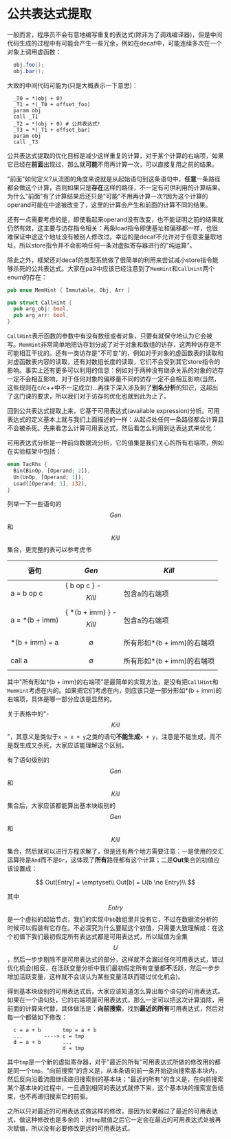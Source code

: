 # 公共表达式提取

一般而言，程序员不会有意地编写重复的表达式(除非为了调戏编译器)，但是中间代码生成的过程中有可能会产生一些冗余，例如在decaf中，可能连续多次在一个对象上调用虚函数：

```java
  obj.foo();
  obj.bar();
```

大致的中间代码可能为(只是大概表示一下意思)：

```
  _T0 = *(obj + 0)
  _T1 = *(_T0 + offset_foo)
  param obj
  call _T1
  _T2 = *(obj + 0) # 公共表达式!
  _T3 = *(_T1 + offset_bar)
  param obj
  call _T3
```

公共表达式提取的优化目标是减少这样重复的计算，对于某个计算的右端项，如果它已经在**前面**出现过，那么就**可能**不用再计算一次，可以直接复用之前的结果。

"前面"如何定义?从流图的角度来说就是从起始语句到这条语句中，**任意**一条路径都会做这个计算，否则如果只是**存在**这样的路径，不一定有可供利用的计算结果。为什么"前面"有了计算结果后还只是"可能"不用再计算一次?因为这个计算的operand可能在中途被改变了，这里的计算会产生和前面的计算不同的结果。

还有一点需要考虑的是，即使看起来operand没有改变，也不能证明之前的结果就仍然有效，这主要与访存指令相关：两条load指令即使基址和偏移都一样，也很难保证中途这个地址没有被别人修改过。幸运的是decaf不允许对于任意变量取地址，所以store指令并不会影响任何一条对虚拟寄存器进行的"纯运算"。

除此之外，框架还对decaf的类型系统做了很简单的利用来尝试减小store指令能够杀死的公共表达式。大家在pa3中应该已经注意到了`MemHint`和`CallHint`两个enum的存在：

```rust
pub enum MemHint { Immutable, Obj, Arr }

pub struct CallHint {
  pub arg_obj: bool,
  pub arg_arr: bool,
}
```

`CallHint`表示函数的参数中有没有数组或者对象，只要有就保守地认为它会被写。`MemHint`非常简单地把访存划分成了对于对象和数组的访存，这两种访存是不可能相互干扰的。还有一类访存是"不可变"的，例如对于对象的虚函数表的读取和对虚函数表内容的读取，还有对数组长度的读取，它们不会受到其它store指令的影响。事实上还有更多可以利用的信息：例如对于两种没有继承关系的对象的访存一定不会相互影响，对于任何对象的偏移量不同的访存一定不会相互影响(当然，这些规则在c/c++中不一定成立)...再往下深入涉及到了**别名分析**的知识，这超出了这门课的要求，所以我们对于访存的优化也就到此为止了。

回到公共表达式提取上来，它基于可用表达式(available expression)分析。可用表达式的定义基本上就与我们上面描述的一样：从起点处任何一条路径都会计算且不会被杀死。先来看怎么计算可用表达式，然后看怎么利用到达表达式来优化：

可用表达式分析是一种前向数据流分析，它的值集是我们关心的所有右端项，例如在实验框架中包括：

```rust
enum TacRhs {
  Bin(BinOp, [Operand; 2]),
  Un(UnOp, [Operand; 1]),
  Load([Operand; 1], i32),
}
```

列举一下一些语句的$$Gen$$和$$Kill$$集合，更完整的表可以参考虎书

| 语句 | $$Gen$$ | $$Kill$$ |
|-----|---------|---------|
| a = b op c | { b op c } - $$Kill$$ | 包含a的右端项 |
| a = *(b + imm) | { *(b + imm) } - $$Kill$$ | 包含a的右端项 |
| *(b + imm) = a | $$\emptyset$$ | 所有形如\*(b + imm)的右端项 |
| call a | $$\emptyset$$ | 所有形如\*(b + imm)的右端项 |

其中"所有形如\*(b + imm)的右端项"是最简单的实现方法，是没有把`CallHint`和`MemHint`考虑在内的。如果把它们考虑在内，则应该只是一部分形如\*(b + imm)的右端项，具体是哪一部分应该是显然的。

关于表格中的"- $$Kill$$"，其意义是类似于`x = x + y`之类的语句**不能生成**`x + y`，注意是不能生成，而不是既生成又杀死，大家应该能理解这个区别。

有了语句级别的$$Gen$$和$$Kill$$集合后，大家应该都能算出基本块级别的$$Gen$$和$$Kill$$集合，然后就可以进行方程求解了，但是还有两个地方需要注意：一是使用的交汇运算符是`And`而不是`Or`，这体现了**所有**路径都有这个计算；二是**Out**集合的初值应该设置成：

$$
Out[Entry] = \emptyset\\
Out[b] = U(b \ne Entry)\\
$$

其中$$Entry$$是一个虚拟的起始节点，我们的实现中`bb`数组里并没有它，不过在数据流分析的时候可以假装有它存在。不必深究为什么要赋这个初值，只需要大致理解成：在这个初值下我们最初假定所有表达式都是可用表达式，所以赋值为全集$$U$$，然后一步步剔除不是可用表达式的部分，这样就不会漏过任何可用表达式，错过优化机会(相反，在活跃变量分析中我们最初假定所有变量都**不**活跃，然后一步步增加活跃变量，这样就不会误认为某些变量活跃而错过优化机会)。

得到基本块级别的可用表达式后，大家应该知道怎么算出每个语句的可用表达式。如果在一个语句处，它的右端项是可用表达式，那么一定可以把这次计算消除，用前面的计算来代替，具体做法是：**向前搜索**，找到**最近的所有**可用表达式，然后对每一个都做如下修改：

```
  c = a + b       tmp = a + b
  ...       ----> c = tmp
  d = a + b       ...
                  d = tmp  
```

其中`tmp`是一个新的虚拟寄存器，对于"最近的所有"可用表达式所做的修改用的都是同一个`tmp`。"向前搜索"的含义是，从本条语句前一条开始逆向搜索基本块内，然后反向沿着流图继续递归搜索别的基本块；"最近的所有"的含义是，在向前搜索某个基本块的过程中，一旦遇到相同的表达式就停下来，这个基本块的搜索宣告结束，也不再递归搜索它的前驱。

之所以只对最近的可用表达式做这样的修改，是因为如果越过了最近的可用表达式，做这种修改也是多余的：对`tmp`赋值之后它一定会在最近的可用表达式处被再次赋值，所以没有必要修改更远的可用表达式。